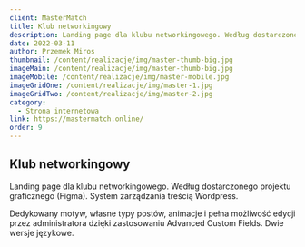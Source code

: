 ```yaml
---
client: MasterMatch
title: Klub networkingowy
description: Landing page dla klubu networkingowego. Według dostarczonego projektu graficznego (Figma). System zarządzania treścią Wordpress. 
date: 2022-03-11
author: Przemek Miros
thumbnail: /content/realizacje/img/master-thumb-big.jpg
imageMain: /content/realizacje/img/master-thumb-big.jpg
imageMobile: /content/realizacje/img/master-mobile.jpg
imageGridOne: /content/realizacje/img/master-1.jpg
imageGridTwo: /content/realizacje/img/master-2.jpg
category: 
  - Strona internetowa
link: https://mastermatch.online/
order: 9
---
```


## Klub networkingowy

Landing page dla klubu networkingowego. Według dostarczonego projektu graficznego (Figma). System zarządzania treścią Wordpress. 

Dedykowany motyw, własne typy postów, animacje i pełna możliwość edycji przez administratora dzięki zastosowaniu Advanced Custom Fields. Dwie wersje językowe.


